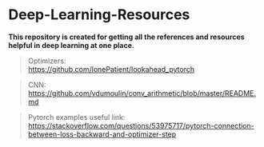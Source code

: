 # Deep-Learning-Resources
**This repository is created for getting all the references and resources helpful in deep learning at one place.**  
> Optimizers:  
https://github.com/lonePatient/lookahead_pytorch  

> CNN:  
https://github.com/vdumoulin/conv_arithmetic/blob/master/README.md  

> Pytorch examples useful link:  
https://stackoverflow.com/questions/53975717/pytorch-connection-between-loss-backward-and-optimizer-step  
